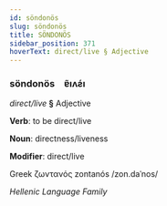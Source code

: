 ```yaml
---
id: söndonös
slug: söndonös
title: SÖNDONÖS
sidebar_position: 371
hoverText: direct/live § Adjective
---
```


### söndonös&emsp;<span kind="abugida">ɐ̃ıʌƨ́ı</span>

*direct/live* **§** Adjective

**Verb**: to be direct/live

**Noun**: directness/liveness

**Modifier**: direct/live

Greek ζωντανός zontanós /zon.daˈnos/

*Hellenic Language Family*